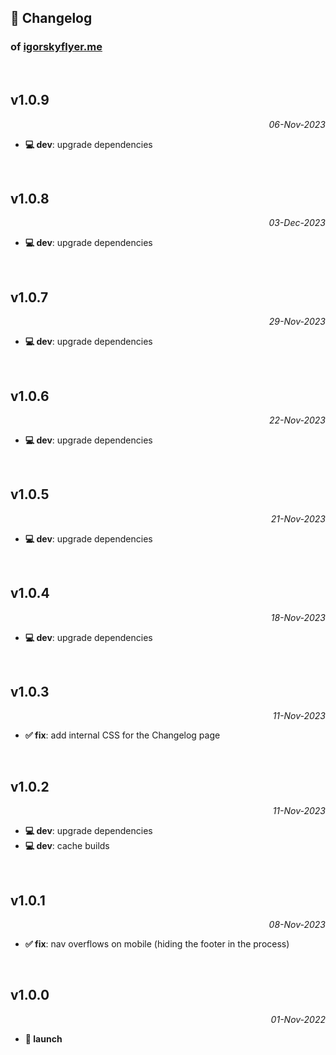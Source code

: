 ## 📒 Changelog

### of [igorskyflyer.me](https://igorskyflyer.me/)

<br>

## v1.0.9

<p align="right"><em>06-Nov-2023</em></p>

- **💻 dev**: upgrade dependencies

<br>

## v1.0.8

<p align="right"><em>03-Dec-2023</em></p>

- **💻 dev**: upgrade dependencies

<br>

## v1.0.7

<p align="right"><em>29-Nov-2023</em></p>

- **💻 dev**: upgrade dependencies

<br>

## v1.0.6

<p align="right"><em>22-Nov-2023</em></p>

- **💻 dev**: upgrade dependencies

<br>

## v1.0.5

<p align="right"><em>21-Nov-2023</em></p>

- **💻 dev**: upgrade dependencies

<br>

## v1.0.4

<p align="right"><em>18-Nov-2023</em></p>

- **💻 dev**: upgrade dependencies

<br>

## v1.0.3

<p align="right"><em>11-Nov-2023</em></p>

- **✅ fix**: add internal CSS for the Changelog page

<br>

## v1.0.2

<p align="right"><em>11-Nov-2023</em></p>

- **💻 dev**: upgrade dependencies
- **💻 dev**: cache builds

<br>

## v1.0.1

<p align="right"><em>08-Nov-2023</em></p>

- **✅ fix**: nav overflows on mobile (hiding the footer in the process)

<br>

## v1.0.0

<p align="right"><em>01-Nov-2022</em></p>

- **🚀 launch**
